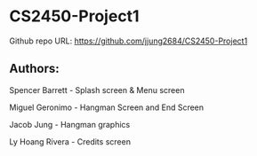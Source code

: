 # CS2450-Project1
Github repo URL: https://github.com/jjung2684/CS2450-Project1

## Authors:
Spencer Barrett -  Splash screen & Menu screen

Miguel Geronimo - Hangman Screen and End Screen

Jacob Jung - Hangman graphics

Ly Hoang Rivera - Credits screen
